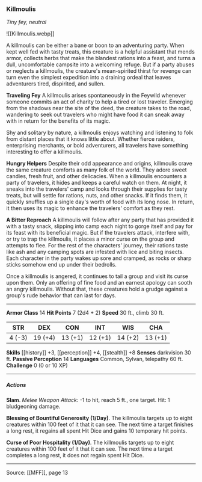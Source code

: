 ### Killmoulis
_Tiny fey, neutral_

![[Killmoulis.webp]]

A killmoulis can be either a bane or boon to an adventuring party. When kept well fed with tasty treats, this creature is a helpful assistant that mends armor, collects herbs that make the blandest rations into a feast, and turns a dull, uncomfortable campsite into a welcoming refuge. But if a party abuses or neglects a killmoulis, the creature's mean-spirited thirst for revenge can turn even the simplest expedition into a draining ordeal that leaves adventurers tired, dispirited, and sullen.

**Traveling Fey** A killmoulis arises spontaneously in the Feywild whenever someone commits an act of charity to help a tired or lost traveler. Emerging from the shadows near the site of the deed, the creature takes to the road, wandering to seek out travelers who might have food it can sneak away with in return for the benefits of its magic.

Shy and solitary by nature, a killmoulis enjoys watching and listening to folk from distant places that it knows little about. Whether fierce raiders, enterprising merchants, or bold adventurers, all travelers have something interesting to offer a killmoulis.

**Hungry Helpers** Despite their odd appearance and origins, killmoulis crave the same creature comforts as many folk of the world. They adore sweet candies, fresh fruit, and other delicacies. When a killmoulis encounters a party of travelers, it hides and keeps a careful watch on them. At night, it sneaks into the travelers' camp and looks through their supplies for tasty treats, but will settle for rations, nuts, and other snacks. If it finds them, it quickly snuffles up a single day's worth of food with its long nose. In return, it then uses its magic to enhance the travelers' comfort as they rest.


**A Bitter Reproach** A killmoulis will follow after any party that has provided it with a tasty snack, slipping into camp each night to gorge itself and pay for its feast with its beneficial magic. But if the travelers attack, interfere with, or try to trap the killmoulis, it places a minor curse on the group and attempts to flee. For the rest of the characters' journey, their rations taste like ash and any camping spots are infested with lice and biting insects. Each character in the party wakes up sore and cramped, as rocks or sharp sticks somehow end up under their bedrolls.

Once a killmoulis is angered, it continues to tail a group and visit its curse upon them. Only an offering of fine food and an earnest apology can sooth an angry killmoulis. Without that, these creatures hold a grudge against a group's rude behavior that can last for days.


---

**Armor Class** 14
**Hit Points** 7 (2d4 + 2)
**Speed** 30 ft., climb 30 ft.

| STR     | DEX     | CON     | INT     | WIS     | CHA     |
|---------|---------|---------|---------|---------|---------|
| 4 (-3) | 19 (+4) | 13 (+1) | 12 (+1) | 14 (+2) | 13 (+1) |

**Skills** [[history]] +3, [[perception]] +4, [[stealth]] +8
**Senses** darkvision 30 ft.
**Passive Perception** 14
**Languages** Common, Sylvan, telepathy 60 ft.
**Challenge** 0 (0 or 10 XP)

---

##### Actions
**Slam**. _Melee Weapon Attack:_ -1 to hit, reach 5 ft., one target. Hit: 1 bludgeoning damage.

**Blessing of Bountiful Generosity (1/Day)**. The killmoulis targets up to eight creatures within 100 feet of it that it can see. The next time a target finishes a long rest, it regains all spent Hit Dice and gains 10 temporary hit points.

**Curse of Poor Hospitality (1/Day)**. The killmoulis targets up to eight creatures within 100 feet of it that it can see. The next time a target completes a long rest, it does not regain spent Hit Dice.


---

Source: [[MFF]], page 13